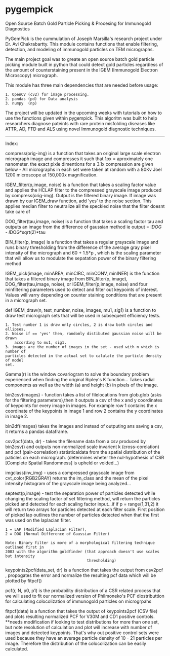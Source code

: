 # pygempick
Open Source Batch Gold Particle Picking &amp; Procesing for Immunogold Diagnostics

PyGemPick is the cummulation of Joseph Marsilla's research project 
under Dr. Avi Chakrabartty. This module contains functions that enable 
filtering, detection, and modeling of immunogold particles on TEM micrographs. 

The main project goal was to greate an open source batch gold particle picking
module built in python that could detect gold particles regardless of the amount
of counterstaining present in the IGEM (Immunogold Electron Microscopy) micrograph. 

This module has three main dependencies that are needed before usage: 

	1. OpenCV (cv2) for image processing. 
	2. pandas (pd) for Data analysis 
	3. numpy  (np) 


The project will be updated in the upcoming weeks with tutorials on how 
to use the functions given within pygempick. This algoritm was built to
help researchers diagnose pateints with rare protein misfolding diseases 
like ATTR, AD, FTD and ALS using novel Immunogold diagnostic techniques. 

--------

Index:

compress(orig-img) is a function that takes an original large scale electron 
micrograph image and compresses it such that 1px = aproximately one nanometer. 
the exact pixle dimentions for a 3.1x compression are given below - All 
micrographs in each set were taken at random with a 80Kv Joel 1200 microscope 
at 150,000x magnification.

IGEM_filter(p,image, noise) is a function that takes a scaling factor value
and applies the HCLAP filter to the compressed grayscale image produced by 
compress(orig-img). Output is the filtered binary image. If image was drawn by
our IGEM_draw function, add 'yes' to the noise section. This applies median 
filter to neutralize all the speckled noise that the filter doesnt take care of

DOG_filter(tau,image, noise) is a function that takes a scaling factor tau 
and outputs an image from the difference of gaussian method 
ie output = I*DOG - I*DOG*sqrt(2)*tau

BIN_filter(p, image) is a function that takes a regular grayscale image and 
runs binary thresholding from the difference of the average gray pixel intensity
 of the micrograph and 60 + 1.5*p , which is the scaling parameter that will 
 allow us to modulate the sepatation power of the binary filtering method

IGEM_pick(image, minAREA, minCIRC, minCONV, minINER) is the function that takes
a filtered binary image from BIN_filter(p, image), DOG_filter(tau,image, noise),
or IGEM_filter(p,image, noise) and four minfiltering parameters used to 
detect and filter out keypoints of interest. Values will varry depending on 
counter staining conditions that are present in a micrograph set. 

def IGEM_draw(n, test_number, noise, images, mu1, sig1) is a function to draw 
test micrograph sets that will be used in subsequent efficiency tests. 
    
    1. Test number 1 is draw only circles, 2 is draw both circles and ellipses. 
    2. Noise if == 'yes' then, randomly distibuted gaussian noise will be drawn 
        according to mu1, sig1. 
    3. images are the number of images in the set - used with n which is number of 
    particles detected in the actual set to calulate the particle density of model 
    set.

Gamma(r) is the window covariogram to solve the boundary problem experienced when
finding the original Ripley's K function... Takes radial components as well as the
width (a) and height (b) in pixels of the image. 

bin2csv(images) - function takes a list of filelocations from glob.glob (asks for the
filtering parameters),then it outputs a csv of the x and y coordinates of 
keypoints for every image in images. For example row 1 contains the x coordinate 
of the keypoints in image 1 and row 2 contains the y coordinates in image 2. 

bin2df(images) takes the images and instead of outputing ans saving a csv, it returns
a pandas dataframe. 

csv2pcf(data, dr) - takes the filename data from a csv produced by bin2csv() and outputs 
non-normalized scale invarient k (cross-corelation) and pcf (pair-correlation) 
statisticaldata from the spatial distribution of the paticles on each micrograph.
(determines wheter the nul-hypothesis of CSR [Complete Spatial Randomness] is 
upheld or voided...)
    
imgclass(inv_img) -  uses a compressed grayscale image from cvt_color(RGB2GRAY)
returns the im_class and the mean of the pixel intensity histogram of the grayscale
image being analyzed...

septest(p,image) - test the separation power of particles detected while changing the 
scaling factor of set filtering method, will return the particles picked and detected
for each scaling factor input...if if p = range(1,31,2) it will return two arrays
for particles detected at each filter scale. First position of picked lap outlines
the number of particles detected when that the first was used on the laplacian filter.

    1 = LAP (Modified Laplacian Filter), 
    2 = DOG (Normal Difference of Gaussian Filter) 

    Note: Binary filter is more of a morphological filtering technique outlined first in 
    2003 with the algorithm goldfinder (that approach doesn't use scales but intensity 
                                        thresholding)

keypoints2pcf(data_set, dr) is a function that takes the output from csv2pcf , propogates
the error and normalize the resulting pcf data which will be plotted by fitpcf()

pcf(r, N, p0, p1) is the probability distribution of a CSR related process 
that we will used to fit our normalized version of Philmoneko's PCF diostributtion
for calculating colocolization of immunogold particles on microgrpahs
 
fitpcf(data) is a function that takes the output of keypoints2pcf (CSV file)
and plots resulting normalized PCF for V30M and CD1 positive controls. **needs
modification if looking to test distributions for more than one set, but note 
resolution of calculation and plot will increase with number of images and 
detected keypoints. That's why out positive control sets were used because they
have an average particle density of 10 - 21 particles per image. Therefore 
the distribution of the colocolization can be easily calculated. 
